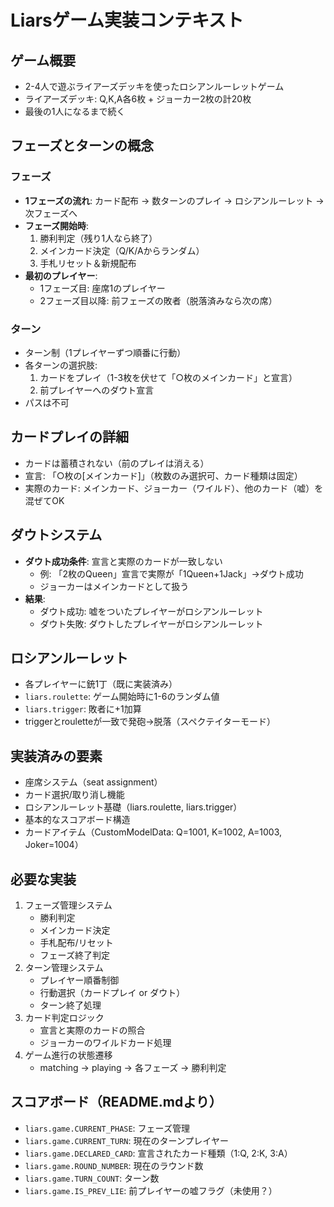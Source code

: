# Liarsゲーム実装コンテキスト

## ゲーム概要
- 2-4人で遊ぶライアーズデッキを使ったロシアンルーレットゲーム
- ライアーズデッキ: Q,K,A各6枚 + ジョーカー2枚の計20枚
- 最後の1人になるまで続く

## フェーズとターンの概念

### フェーズ
- **1フェーズの流れ**: カード配布 → 数ターンのプレイ → ロシアンルーレット → 次フェーズへ
- **フェーズ開始時**:
  1. 勝利判定（残り1人なら終了）
  2. メインカード決定（Q/K/Aからランダム）
  3. 手札リセット＆新規配布
- **最初のプレイヤー**:
  - 1フェーズ目: 座席1のプレイヤー
  - 2フェーズ目以降: 前フェーズの敗者（脱落済みなら次の席）

### ターン
- ターン制（1プレイヤーずつ順番に行動）
- 各ターンの選択肢:
  1. カードをプレイ（1-3枚を伏せて「○枚のメインカード」と宣言）
  2. 前プレイヤーへのダウト宣言
- パスは不可

## カードプレイの詳細
- カードは蓄積されない（前のプレイは消える）
- 宣言: 「○枚の[メインカード]」（枚数のみ選択可、カード種類は固定）
- 実際のカード: メインカード、ジョーカー（ワイルド）、他のカード（嘘）を混ぜてOK

## ダウトシステム
- **ダウト成功条件**: 宣言と実際のカードが一致しない
  - 例: 「2枚のQueen」宣言で実際が「1Queen+1Jack」→ダウト成功
  - ジョーカーはメインカードとして扱う
- **結果**:
  - ダウト成功: 嘘をついたプレイヤーがロシアンルーレット
  - ダウト失敗: ダウトしたプレイヤーがロシアンルーレット

## ロシアンルーレット
- 各プレイヤーに銃1丁（既に実装済み）
- `liars.roulette`: ゲーム開始時に1-6のランダム値
- `liars.trigger`: 敗者に+1加算
- triggerとrouletteが一致で発砲→脱落（スペクテイターモード）

## 実装済みの要素
- 座席システム（seat assignment）
- カード選択/取り消し機能
- ロシアンルーレット基礎（liars.roulette, liars.trigger）
- 基本的なスコアボード構造
- カードアイテム（CustomModelData: Q=1001, K=1002, A=1003, Joker=1004）

## 必要な実装
1. フェーズ管理システム
   - 勝利判定
   - メインカード決定
   - 手札配布/リセット
   - フェーズ終了判定
2. ターン管理システム
   - プレイヤー順番制御
   - 行動選択（カードプレイ or ダウト）
   - ターン終了処理
3. カード判定ロジック
   - 宣言と実際のカードの照合
   - ジョーカーのワイルドカード処理
4. ゲーム進行の状態遷移
   - matching → playing → 各フェーズ → 勝利判定

## スコアボード（README.mdより）
- `liars.game.CURRENT_PHASE`: フェーズ管理
- `liars.game.CURRENT_TURN`: 現在のターンプレイヤー
- `liars.game.DECLARED_CARD`: 宣言されたカード種類（1:Q, 2:K, 3:A）
- `liars.game.ROUND_NUMBER`: 現在のラウンド数
- `liars.game.TURN_COUNT`: ターン数
- `liars.game.IS_PREV_LIE`: 前プレイヤーの嘘フラグ（未使用？）